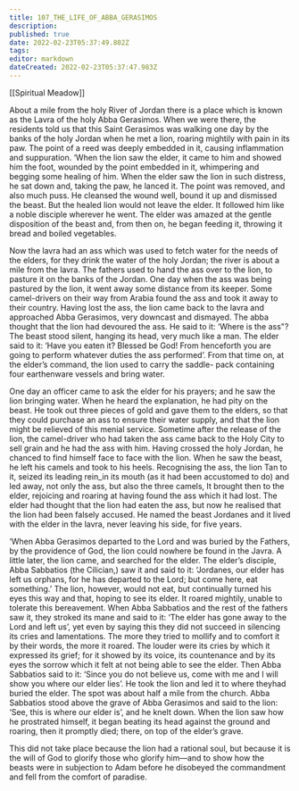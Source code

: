 ```yaml
---
title: 107_THE_LIFE_OF_ABBA_GERASIMOS
description: 
published: true
date: 2022-02-23T05:37:49.802Z
tags: 
editor: markdown
dateCreated: 2022-02-23T05:37:47.983Z
---
```


[[Spiritual Meadow]]
 
About a mile from the holy River of Jordan there is a place which is known as the Lavra of the holy Abba Gerasimos. When we were there, the residents told us that this Saint Gerasimos was walking one day by the banks of the holy Jordan when he met a lion, roaring mightily with pain in its paw. The point of a reed was deeply embedded in it, causing inflammation and suppuration. ‘When the lion saw the elder, it came to him and showed him the foot, wounded by the point embedded in it, whimpering and begging some healing of him. When the elder saw the lion in such distress, he sat down and, taking the paw, he lanced it. The point was removed, and also much puss. He cleansed the wound well, bound it up and dismissed the beast. But the healed lion would not leave the elder. It followed him like a noble disciple wherever he went. The elder was amazed at the gentle disposition of the beast and, from then on, he began feeding it, throwing it bread and boiled vegetables.  
 
Now the lavra had an ass which was used to fetch water for the needs of the elders, for they drink the water of the holy Jordan; the river is about a mile from the lavra. The fathers used to hand the ass over to the lion, to pasture it on the banks of the Jordan. One day when the ass was being pastured by the lion, it went away some distance from its keeper. Some camel-drivers on their way from Arabia found the ass and took it away to their country. Having lost the ass, the lion came back to the lavra and approached Abba Gerasimos, very downcast and dismayed. The abba thought that the lion had devoured the ass. He said to it: ‘Where is the ass"? The beast stood silent, hanging its head, very much like a man. The elder said to it: ‘Have you eaten it? Blessed be God! From henceforth you are going to perform whatever duties the ass performed’. From that time on, at the elder’s command, the lion used to carry the saddle- pack containing four earthenware vessels and bring water.  
 
One day an officer came to ask the elder for his prayers; and he saw the lion bringing water. When he heard the explanation, he had pity on the beast. He took out three pieces of gold and gave them to the elders, so that they could purchase an ass to ensure their water supply, and that the lion might be relieved of this menial service. Sometime after the release of the lion, the camel-driver who had taken the ass came back to the Holy City to sell grain and he had the ass with him. Having crossed the holy Jordan, he chanced to find himself face to face with the lion. When he saw the beast, he left his camels and took to his heels. Recognising the ass, the lion Tan to it, seized its leading rein_in its mouth (as it had been accustomed to do) and led away, not only the ass, but also the three camels, It brought then to the elder, rejoicing and roaring at having found the ass which it had lost. The elder had thought that the lion had eaten the ass, but now he realised that the lion had been falsely accused. He named the beast Jordanes and it lived with the elder in the lavra, never leaving his side, for five years.  
 
‘When Abba Gerasimos departed to the Lord and was buried by the Fathers, by the providence of God, the lion could nowhere be found in the Javra. A little later, the lion came, and searched for the elder. The elder’s disciple, Abba Sabbatios (the Cilician,) saw it and said to it: ‘Jordanes, our elder has left us orphans, for he has departed to the Lord; but come here, eat something.’ The lion, however, would not eat, but continually turned his eyes this way and that, hoping to see its elder. It roared mightily, unable to tolerate this bereavement. When Abba Sabbatios and the rest of the fathers saw it, they stroked its mane and said to it: ‘The elder has gone away to the Lord and left us’, yet even by saying this they did not succeed in silencing its cries and lamentations. The more they tried to mollify and to comfort it by their words, the more it roared. The louder were its cries by which it expressed its grief; for it showed by its voice, its countenance and by its eyes the sorrow which it felt at not being able to see the elder. Then Abba Sabbatios said to it: ‘Since you do not believe us, come with me and I will show you where our elder lies’. He took the lion and led it to where theyhad buried the elder. The spot was about half a mile from the church. Abba Sabbatios stood above the grave of Abba Gerasimos and said to the lion: ‘See, this is where our elder is’, and he knelt down. When the lion saw how he prostrated himself, it began beating its head against the ground and roaring, then it promptly died; there, on top of the elder’s grave.  
 
This did not take place because the lion had a rational soul, but because it is the will of God to glorify those who glorify him—and to show how the beasts were in subjection to Adam before he disobeyed the commandment and fell from the comfort of paradise. 
